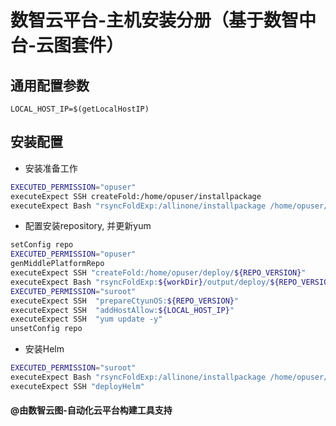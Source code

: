 # 数智云平台-主机安装分册（基于数智中台-云图套件）

## 通用配置参数

```
LOCAL_HOST_IP=$(getLocalHostIP)
```

## 安装配置

- 安装准备工作

````bash
EXECUTED_PERMISSION="opuser"
executeExpect SSH createFold:/home/opuser/installpackage
executeExpect Bash "rsyncFoldExp:/allinone/installpackage /home/opuser/installpackage"
````

- 配置安装repository, 并更新yum

````bash
setConfig repo
EXECUTED_PERMISSION="opuser"
genMiddlePlatformRepo
executeExpect SSH "createFold:/home/opuser/deploy/${REPO_VERSION}"
executeExpect Bash "rsyncFoldExp:${workDir}/output/deploy/${REPO_VERSION} /home/opuser/deploy/${REPO_VERSION}"
EXECUTED_PERMISSION="suroot"
executeExpect SSH  "prepareCtyunOS:${REPO_VERSION}"
executeExpect SSH  "addHostAllow:${LOCAL_HOST_IP}"
executeExpect SSH  "yum update -y"
unsetConfig repo
````

- 安装Helm

````bash
EXECUTED_PERMISSION="suroot"
executeExpect Bash "rsyncFoldExp:/allinone/installpackage /home/opuser/installpackage"
executeExpect SSH "deployHelm"
````

#### @由数智云图-自动化云平台构建工具支持
